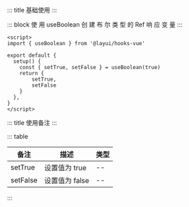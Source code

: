 ::: title 基础使用
:::

::: block 使 用 useBoolean 创 建 布 尔 类 型 的 Ref 响 应 变 量
:::

```vue
<script>
import { useBoolean } from '@layui/hooks-vue'

export default {
  setup() {
    const { setTrue, setFalse } = useBoolean(true)
    return {
        setTrue,
        setFalse
    }
  },
}
</script>
```

::: title 使用备注
:::

::: table

| 备注 | 描述           | 类型        |
| ---- | -------------- | ----------- |
| setTrue   | 设置值为 true | -- |
| setFalse  | 设置值为 false | -- |
:::
